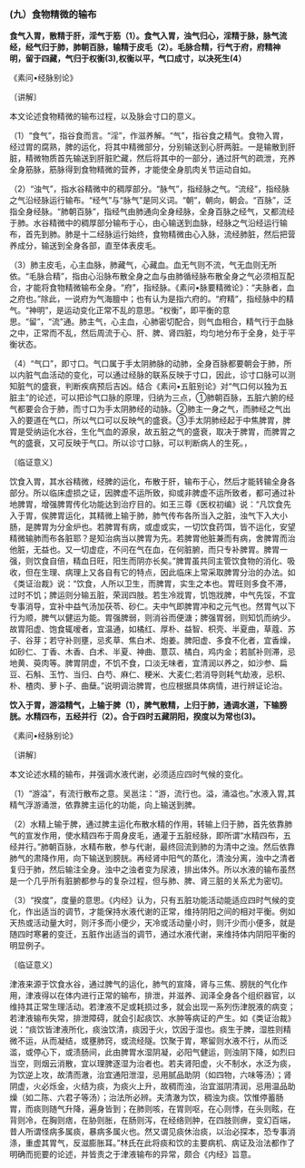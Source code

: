 ### (九）食物精微的输布

**食气入胃，散精于肝，淫气于筋（1）。食气入胃，浊气归心，淫精于脉，脉气流经，经气归于肺，肺朝百脉，输精于皮毛（2）。毛脉合精，行气于府，府精神明，留于四藏，气归于权衡(3),权衡以平，气口成寸，以决死生(4）**

《素问•经脉别论》

〔讲解〕

本文论述食物精微的输布过程，以及脉会寸口的意义。

（1）“食气”，指谷食而言。“淫”，作滋养解。“气”，指谷食之精气。食物入胃，经过胃的腐熟，脾的运化，将其中精微部分，分别输送到心肝两脏。一是输散到肝脏，精微物质首先输送到肝脏贮藏，然后将其中的一部分，通过肝气的疏泄，充养全身筋脉，筋脉得到食物精微的营养，才能使全身肌肉关节运动自如。

（2）“浊气”，指水谷精微中的稠厚部分。“脉气”，指经脉之气。“流经”，指经脉之气沿经脉运行输布。“经气”与“脉气”是同义词。“朝”，朝向，朝会。“百脉”，泛指全身经脉。“肺朝百脉”，指经气由肺通向全身经脉，全身百脉之经气，又都流经于肺。水谷精微中的稠厚部分输布于心，由心输送到血脉，经脉之气沿经运行输布，首先到肺。肺是十二经脉运行始终，食物精微由心入脉，流经肺脏，然后把营养成分，输送到全身各部，直至体表皮毛。

（3）肺主皮毛，心主血脉，肺藏气，心藏血。血无气则不流，气无血则无所依。“毛脉合精”，指由心沿脉布散全身之血与由肺循经脉布散全身之气必须相互配合，才能将食物精微输布全身。“府”，指经脉。《素问•脉要精微论》：“夫脉者，血之府也。”除此，一说府为气海膻中；也有认为是指六府的。“府精”，指经脉中的精气。“神明”，是运动变化正常不乱的意思。“权衡”，即平衡的意思。“留”，“流”通。肺主气，心主血，心肺密切配合，则气血相合，精气行于血脉之中，正常而不乱，然后周流于心、肝、脾、肾四脏，均匀地分布于全身，处于平衡状态。

（4）“气口”，即寸口。气口属于手太阴肺脉的动肺，全身百脉都要朝会于肺，所以内脏气血活动的变化，可以通过经脉的联系反映于寸口，因此，诊寸口脉可以测知脏气的盛衰，判断疾病预后吉凶。结合《素问•五脏别论》对“气口何以独为五脏主”的论述，可以把诊气口脉的原理，归纳为三点，①肺朝百脉，五脏六腑的经气都要会合于肺，而寸口为手太阴肺经的动脉。②肺主一身之气，而肺经之气出入的要道在气口，所以气口可以反映气的盛衰。③手太阴肺经起于中焦脾胃，脾胃是受纳运化水谷，生化气血的源泉，故五脏之气的盛衰，取决于脾胃，而脾胃之气的盛衰，又可反映于气口。所以诊寸口脉，可以判断病人的生死。，

〔临证意义〕

饮食入胃，其水谷精微，经脾的运化，布散于肝，输布于心，然后才能转输全身各部分。所以临床虚损之证，因脾虚不运所致，抑或非脾虚不运所致者，都可通过补地脾胃，增强脾胃传化功能达到治疗目的。如王三尊《医权初编》说：“凡饮食先入于胃，俟脾胃运化，其精微上输于肺，肺气传布各所当入之脏，浊气下入大小肠，是脾胃为分金炉也。若脾胃有病，或虚或实，一切饮食药饵，皆不运化，安望精微输肺而布各脏耶？是知治病当以脾胃为先。若脾胃他脏兼而有病，舍脾胃而治他脏，无益也。又一切虚症，不问在气在血，在何脏腑，而只专补脾胃。脾胃一强，则饮食自倍，精血日旺，阳生而阴亦长矣。”脾胃虽共同主管饮食物的消化、吸收，但在生理、病理上又各自有它的特点，因此临床上常采取脾胃分治的办法。如《类证治裁》说：“饮食，人所以卫生，而脾胃，实生之本也。胃旺则多食不滞，过时不饥；脾运则分输五脏，荣润四肢。若生冷戕胃，饥饱戕脾，中气先馁，不宜专事消导，宜补中益气汤加茯苓、砂仁。夫中气即脾胃冲和之元气也。然胃气以下行为顺，脾气以健运为能。胃强脾弱，则消谷而便溏；脾强胃弱，则知饥而纳少。故胃阳虚、饱食辄嗳者，宜温通，如橘红、厚朴、益智、枳壳、半夏曲，草蔻、苏子、谷芽；若守补则壅，忌炙草、焦白术、炮姜。脾阳虚、多食不化者，宜香燥，如砂仁、丁香、木香、白术、半夏、神曲、薏苡、橘白，鸡内金；若腻补则滞，忌地黄、萸肉等。脾胃阴虚，不饥不食，口淡无味者，宜清润以养之，如沙参、扁豆、石斛、玉竹、当归、白芍、麻仁、粳米、大麦仁;若消导则耗气劫液，忌枳、朴、楂肉、萝卜子、曲蘖。”说明调治脾胃，也应根据具体病情，进行辨证论治。

**饮入于胃，游溢精气，上输于脾（1），脾气散精，上归于肺，通调水道，下输膀胱。水精四布，五经并行（2）。合于四时五藏阴阳，揆度以为常也(3)。**

《素问•经脉别论》

〔讲解〕

本文论述水精的输布，并强调水液代谢，必须适应四时气候的变化。

（1）“游溢”，有流行散布之意。吴邕注：“游，流行也。溢，涌溢也。”水液入胃,其精气浮游涌泄，依靠脾主运化的功能，向上输送到脾。

（2）水精上输于脾，通过脾主运化布散水精的作用，转输上归于肺，首先依靠肺气的宣发作用，使水精四布于周身皮毛，通灌于五脏经脉，即所谓“水精四布，五经并行。”肺朝百脉，水精布散，参与代谢，最终回流到肺的为清中之浊。然后依靠肺气的肃降作用，向下输送到膀胱。再经肾中阳气的蒸化，清浊分离，浊中之清者复归于肺，然后输注全身。浊中之浊者变为尿液，排出体外。所以水液的输布虽然是一个几乎所有脏腑都参与的复杂过程，但与肺、脾、肾三脏的关系尤为密切。

（3）“揆度”，度量的意思。《内经》认为，只有五脏功能活动能适应四时气候的变化，作出适当的调节，才能保持水液代谢的正常，维持阴阳之间的相对平衡。例如天热或活动量大时，则汗多而小便少，天冷或活动量小时，则汗少而小便多，就是随四时寒暑的变迁，五脏作出适当的调节，通过水液代谢，来维持体内阴阳平衡的明显例子。

〔临证意义〕

津液来源于饮食水谷，通过脾气的运化，肺气的宣降，肾与三焦、膀胱的气化作用，津液得以在体内进行正常的输布，排泄，并滋养、润泽全身各个组织器官，以维持其正常生理活动。若津液不足或耗损过多，就会出现一系列伤津脱液的病变；若津液输布失常，排泄障碍，就会引起痰饮、水肿等病证的产生。如《类证治裁》说：“痰饮皆津液所化，痰浊饮清，痰因于火，饮因于湿也。痰生于脾，湿胜则精微不运，从而凝结，或壅肺窍，或流经隧。饮聚于胃，寒留则水液不行，从而泛滥，或停心下，或渍肠间，此由脾胃水湿阴凝，必阳气健运，则浊阴下降，如烈曰当空，则烟云消散，宜以理脾逐湿为治者也。若夫肾阳虚，火不制水，水泛为痰，为饮逆上攻，故清而澈，治宜通阳泄湿，忌用腻品助阴（如四物，六味等汤）；肾阴虚，火必烁金，火结为痰，为痰火上升，故稠而浊，治宜滋阴清润，忌用温品助燥（如二陈、六君子等汤）；治法所必辨。夫清澈为饮，稠浊为痰。饮惟停蓄肠胃，而痰则随气升降，遍身皆到；在肺则咳，在胃则呕，在心则悸，在头则眩，在背则冷，在胸则痞，在胁则胀，在肠则泻，在经络则肿，在四肢则痹，变幻百端，昔人所谓怪病多属痰，暴病多属火也。然又谓见痰休治痰，以治必探本，恐专事消涤，重虚其胃气，反滋膨胀耳。”林氏在此将痰和饮的主要病机、病证及治法都作了明确而扼要的论述，并皆责之于津液输布的异常，颇合《内经》旨意。


